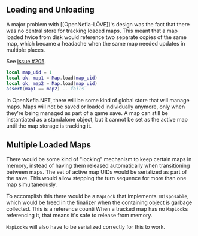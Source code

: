 ## Loading and Unloading

A major problem with [[OpenNefia-LÖVE]]'s design was the fact that there was no central store for tracking loaded maps. This meant that a map loaded twice from disk would reference two separate copies of the same map, which became a headache when the same map needed updates in multiple places.

See [issue #205](https://github.com/Ruin0x11/OpenNefia/issues/205).

```lua
local map_uid = 1
local ok, map1 = Map.load(map_uid)
local ok, map2 = Map.load(map_uid)
assert(map1 == map2) -- fails
```

In OpenNefia.NET, there will be some kind of global store that will manage maps. Maps will not be saved or loaded individually anymore, only when they're being managed as part of a game save. A map can still be instantiated as a standalone object, but it cannot be set as the active map until the map storage is tracking it.

## Multiple Loaded Maps

There would be some kind of "locking" mechanism to keep certain maps in memory, instead of having them released automatically when transitioning between maps. The set of active map UIDs would be serialized as part of the save. This would allow stepping the turn sequence for more than one map simultaneously.

To accomplish this there would be a `MapLock` that implements `IDisposable`, which would be freed in the finalizer when the containing object is garbage collected. This is a reference counti When a tracked map has no `MapLock`s referencing it, that means it's safe to release from memory.

`MapLock`s will also have to be serialized correctly for this to work.